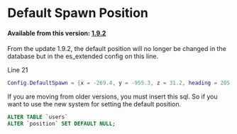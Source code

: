 # Default Spawn Position

#### Available from this version: [1.9.2](https://github.com/esx-framework/esx_core/releases/tag/1.9.2)

From the update 1.9.2, the default position will no longer be changed in the database but in the es_extended config on this line.

Line 21
```lua
Config.DefaultSpawn = {x = -269.4, y = -955.3, z = 31.2, heading = 205.8}
```

If you are moving from older versions, you must insert this sql. So if you want to use the new system for setting the default position.
```sql
ALTER TABLE `users`
ALTER `position` SET DEFAULT NULL;
```